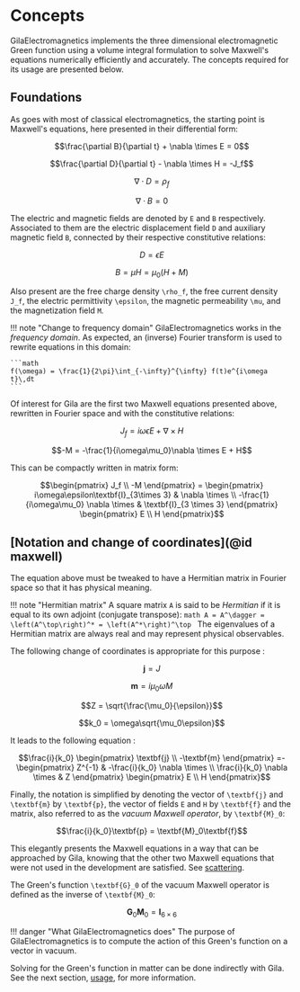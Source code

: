 # Concepts

GilaElectromagnetics implements the three dimensional electromagnetic Green
function using a volume integral formulation to solve Maxwell's equations
numerically efficiently and accurately. The concepts required for its usage are
presented below.

## Foundations

As goes with most of classical electromagnetics, the starting point is Maxwell's
equations, here presented in their differential form:

```math
\frac{\partial B}{\partial t} + \nabla \times E = 0
```
```math
\frac{\partial D}{\partial t} - \nabla \times H = -J_f
```
```math
\nabla \cdot D = \rho_f
```
```math
\nabla \cdot B = 0
```

The electric and magnetic fields are denoted by ``E`` and ``B`` respectively.
Associated to them are the electric displacement field ``D`` and auxiliary
magnetic field ``B``, connected by their respective constitutive relations:

```math
D = \epsilon E
```
```math
B = \mu H = \mu_0\left(H + M\right)
```

Also present are the free charge density ``\rho_f``, the free current density
``J_f``, the electric permittivity ``\epsilon``, the magnetic permeability
``\mu``, and the magnetization field ``M``.

!!! note "Change to frequency domain"
    GilaElectromagnetics works in the *frequency domain*. As expected, an
    (inverse) Fourier transform is used to rewrite equations in this domain:

    ```math
    f(\omega) = \frac{1}{2\pi}\int_{-\infty}^{\infty} f(t)e^{i\omega t}\,dt
    ```

Of interest for Gila are the first two Maxwell equations presented above,
rewritten in Fourier space and with the constitutive relations:

```math
J_f = i\omega\epsilon E + \nabla \times H
```
```math
-M = -\frac{1}{i\omega\mu_0}\nabla \times E + H
```

This can be compactly written in matrix form:

```math
\begin{pmatrix}
J_f \\
-M
\end{pmatrix}
=
\begin{pmatrix}
i\omega\epsilon\textbf{I}_{3\times 3} & \nabla \times \\
-\frac{1}{i\omega\mu_0} \nabla \times & \textbf{I}_{3 \times 3}
\end{pmatrix}
\begin{pmatrix}
E \\
H
\end{pmatrix}
```

## [Notation and change of coordinates](@id maxwell)

The equation above must be tweaked to have a Hermitian matrix in Fourier space so that it has physical meaning.

!!! note "Hermitian matrix"
    A square matrix ``A`` is said to be *Hermitian* if it is equal to its own
    adjoint (conjugate transpose):
    ```math
    A = A^\dagger = \left(A^\top\right)^* = \left(A^*\right)^\top
    ```
    The eigenvalues of a Hermitian matrix are always real and may represent physical observables.

The following change of coordinates is appropriate for this purpose :

```math
\textbf{j} = J
```
```math
\textbf{m} = i\mu_0\omega M
```
```math
Z = \sqrt{\frac{\mu_0}{\epsilon}}
```
```math
k_0 = \omega\sqrt{\mu_0\epsilon}
```

It leads to the following equation :

```math
\frac{i}{k_0}
\begin{pmatrix}
\textbf{j} \\
-\textbf{m}
\end{pmatrix}
=-
\begin{pmatrix}
Z^{-1} & -\frac{i}{k_0} \nabla \times \\
\frac{i}{k_0} \nabla \times & Z
\end{pmatrix}
\begin{pmatrix}
E \\
H
\end{pmatrix}
```

Finally, the notation is simplified by denoting the vector of ``\textbf{j}`` and
``\textbf{m}`` by ``\textbf{p}``, the vector of fields ``E`` and ``H`` by
``\textbf{f}`` and the matrix, also referred to as the *vacuum Maxwell
operator*, by ``\textbf{M}_0``:

```math
\frac{i}{k_0}\textbf{p} = \textbf{M}_0\textbf{f}
```

This elegantly presents the Maxwell equations in a way that can be approached by
Gila, knowing that the other two Maxwell equations that were not used in the
development are satisfied. See [scattering](./usage.md#scattering).

The Green's function ``\textbf{G}_0`` of the vacuum Maxwell operator is defined
as the inverse of ``\textbf{M}_0``:

```math
\textbf{G}_0\textbf{M}_0 = \textbf{I}_{6\times 6}
```

!!! danger "What GilaElectromagnetics does"
    The purpose of GilaElectromagnetics is to compute the action of this Green's
    function on a vector in vacuum.

Solving for the Green's function in matter can be done indirectly with Gila. See
the next section, [usage](usage.md), for more information.

